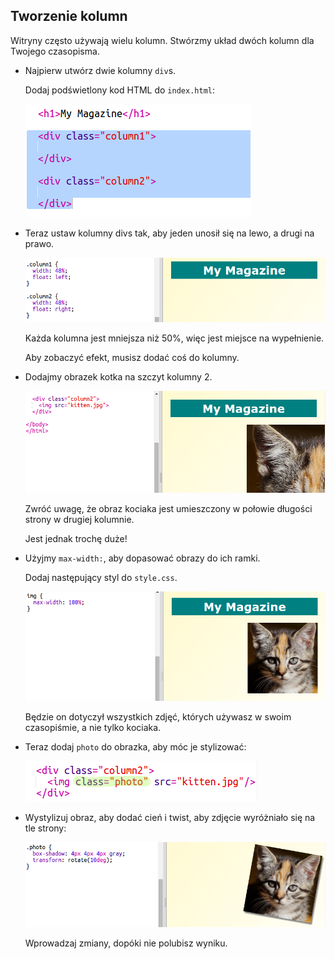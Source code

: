 ## Tworzenie kolumn

Witryny często używają wielu kolumn. Stwórzmy układ dwóch kolumn dla Twojego czasopisma.

+ Najpierw utwórz dwie kolumny `div`s.
    
    Dodaj podświetlony kod HTML do `index.html`:
    
    ![screenshot](images/magazine-columns.png)

+ Teraz ustaw kolumny divs tak, aby jeden unosił się na lewo, a drugi na prawo.
    
    ![screenshot](images/magazine-columns-style.png)
    
    Każda kolumna jest mniejsza niż 50%, więc jest miejsce na wypełnienie.
    
    Aby zobaczyć efekt, musisz dodać coś do kolumny.

+ Dodajmy obrazek kotka na szczyt kolumny 2.
    
    ![screenshot](images/magazine-kitten.png)
    
    Zwróć uwagę, że obraz kociaka jest umieszczony w połowie długości strony w drugiej kolumnie.
    
    Jest jednak trochę duże!

+ Użyjmy `max-width:`, aby dopasować obrazy do ich ramki.
    
    Dodaj następujący styl do `style.css`.
    
    ![screenshot](images/magazine-img-width.png)
    
    Będzie on dotyczył wszystkich zdjęć, których używasz w swoim czasopiśmie, a nie tylko kociaka.

+ Teraz dodaj `photo` do obrazka, aby móc je stylizować:
    
    ![screenshot](images/magazine-photo.png)

+ Wystylizuj obraz, aby dodać cień i twist, aby zdjęcie wyróżniało się na tle strony:
    
    ![screenshot](images/magazine-photo-style.png)
    
    Wprowadzaj zmiany, dopóki nie polubisz wyniku.